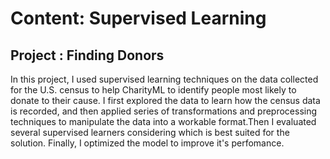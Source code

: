 # Content: Supervised Learning
## Project : Finding Donors

In this project, I used supervised learning techniques on the data collected for the U.S. census to help CharityML to identify people most likely to donate to their cause. I first explored the data to learn how the census data is recorded, and then applied series of transformations and preprocessing techniques to manipulate the data into a workable format.Then I evaluated several supervised learners considering which is best suited for the solution. Finally, I optimized the model to improve it's perfomance. 
